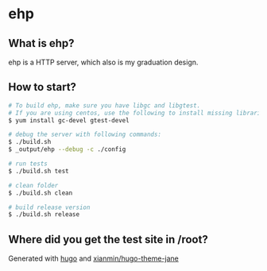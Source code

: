 # ehp

## What is ehp?

ehp is a HTTP server, which also is my graduation design.

## How to start?

```bash
# To build ehp, make sure you have libgc and libgtest.
# If you are using centos, use the following to install missing libraries:
$ yum install gc-devel gtest-devel

# debug the server with following commands:
$ ./build.sh
$ _output/ehp --debug -c ./config

# run tests
$ ./build.sh test

# clean folder
$ ./build.sh clean

# build release version
$ ./build.sh release
```

## Where did you get the test site in /root?

Generated with [hugo](https://gohugo.io) and [xianmin/hugo-theme-jane](https://github.com/xianmin/hugo-theme-jane)
